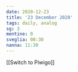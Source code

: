 ```yaml
---
date: 2020-12-23
title: '23 December 2020'
tags: daily, analog
sg: 3
mentine: 0
sveglia: 08:30
nanna: 11:30
---
```

[[Switch to Piwigo]]